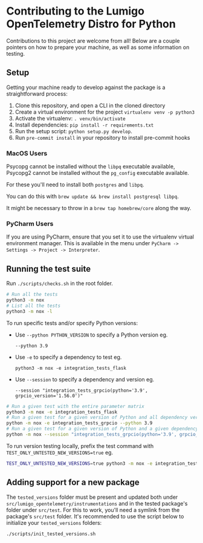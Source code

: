 # Contributing to the Lumigo OpenTelemetry Distro for Python

Contributions to this project are welcome from all!
Below are a couple pointers on how to prepare your machine, as well as some information on testing.

## Setup

Getting your machine ready to develop against the package is a straightforward process:

1. Clone this repository, and open a CLI in the cloned directory
1. Create a virtual environment for the project `virtualenv venv -p python3`
1. Activate the virtualenv: `. venv/bin/activate`
1. Install dependencies: `pip install -r requirements.txt`
1. Run the setup script: `python setup.py develop`.
1. Run `pre-commit install` in your repository to install pre-commit hooks

### MacOS Users

Psycopg cannot be installed without the `libpq` executable available, Psycopg2 cannot be installed without the `pg_config` executable available.

For these you'll need to install both `postgres` and `libpq`.

You can do this with `brew update && brew install postgresql libpq`.

It might be necessary to throw in a `brew tap homebrew/core` along the way.

### PyCharm Users

If you are using PyCharm, ensure that you set it to use the virtualenv virtual environment manager.
This is available in the menu under `PyCharm -> Settings -> Project -> Interpreter`.

## Running the test suite

Run `./scripts/checks.sh` in the root folder.

```sh
# Run all the tests
python3 -m nox
# List all the tests
python3 -m nox -l
```

To run specific tests and/or specify Python versions:

* Use `--python PYTHON_VERSION` to specify a Python version eg.

    `--python 3.9`
* Use `-e` to specify a dependency to test eg.

    `python3 -m nox -e integration_tests_flask`
* Use `--session` to specify a dependency and version eg.

    `--session "integration_tests_grpcio(python='3.9', grpcio_version='1.56.0')"`

```sh
# Run a given test with the entire parameter matrix
python3 -m nox -e integration_tests_flask
# Run a given test for a given version of Python and all dependency versions
python -m nox -e integration_tests_grpcio --python 3.9
# Run a given test for a given version of Python and a given dependency version
python -m nox --session "integration_tests_grpcio(python='3.9', grpcio_version='1.56.0')"
```

To run version testing locally, prefix the test command with `TEST_ONLY_UNTESTED_NEW_VERSIONS=true` eg.

```sh
TEST_ONLY_UNTESTED_NEW_VERSIONS=true python3 -m nox -e integration_tests_flask`
```

## Adding support for a new package

The `tested_versions` folder must be present and updated both under `src/lumigo_opentelemetry/instrumentations` and in the tested package's folder under `src/test`. For this to work, you'll need a symlink from the package's `src/test` folder. It's recommended to use the script below to initialize your `tested_versions` folders:

```sh
./scripts/init_tested_versions.sh
```

